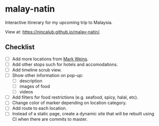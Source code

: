 # malay-natin

Interactive itinerary for my upcoming trip to Malaysia.

View at: https://njncalub.github.io/malay-natin/.

## Checklist

* [ ] Add more locations from [Mark Weins](https://www.youtube.com/channel/UCyEd6QBSgat5kkC6svyjudA).
* [ ] Add other stops such for hotels and accomodations.
* [ ] Add timeline scrub view.
* [ ] Show other information on pop-up:
  * [ ] description
  * [ ] images of food
  * [ ] videos
* [ ] Add filters for food restrictions (e.g. seafood, spicy, halal, etc).
* [ ] Change color of marker depending on location category.
* [ ] Add route to each location.
* [ ] Instead of a static page, create a dynamic site that will be rebuilt using CI when there are commits to master.

